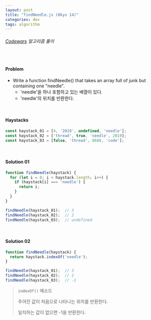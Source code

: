 ```yaml
---
layout: post
title: "findNeedle.js (8kyu 14)"
categories: dev
tags: algorithm
---
```


###### [Codewars](https://www.codewars.com) 알고리즘 풀이

<br>

#### Problem

- Write a function findNeedle() that takes an array full of junk but containing one "needle".
  - 'needle'을 하나 포함하고 있는 배열이 있다.
  - 'needle'의 위치를 반환한다.

<br>

#### Haystacks

```js
const haystack_01 = [4, '2019', undefined, 'needle'];
const haystack_02 = ['thread', true, 'needle', 2019];
const haystack_03 = [false, 'thread', 8688, 'code'];
```

<br>

#### Solution 01

```js
function findNeedle(haystack) {
  for (let i = 0; i < haystack.length; i++) {
    if (haystack[i] === 'needle') {
      return i;
    }
  }
}

findNeedle(haystack_01);  // 3
findNeedle(haystack_02);  // 2
findNeedle(haystack_03);  // undefined
```

<br>

#### Solution 02

```js
function findNeedle(haystack) {
  return haystack.indexOf('needle');
}

findNeedle(haystack_01);  // 3
findNeedle(haystack_02);  // 2
findNeedle(haystack_03);  // -1
```

> `indexOf()` 메소드
>
> 주어진 값이 처음으로 나타나는 위치를 반환한다.
>
> 일치하는 값이 없으면 -1을 반환한다.

<br>

<br>